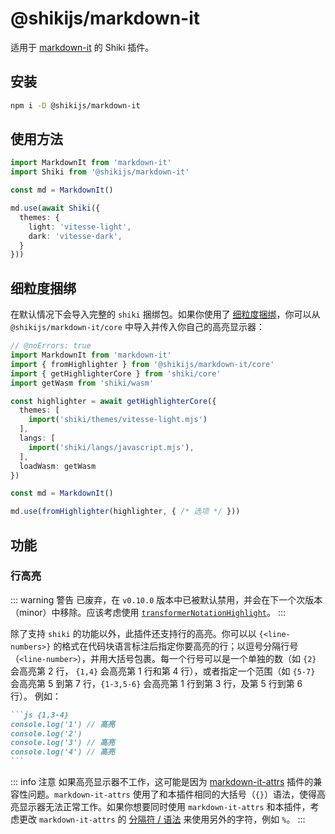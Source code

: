 # @shikijs/markdown-it

<Badges name="@shikijs/markdown-it" />

适用于 [markdown-it](https://markdown-it.github.io/) 的 Shiki 插件。

## 安装

```bash
npm i -D @shikijs/markdown-it
```

## 使用方法

```ts twoslash
import MarkdownIt from 'markdown-it'
import Shiki from '@shikijs/markdown-it'

const md = MarkdownIt()

md.use(await Shiki({
  themes: {
    light: 'vitesse-light',
    dark: 'vitesse-dark',
  }
}))
```

## 细粒度捆绑

在默认情况下会导入完整的 `shiki` 捆绑包。如果你使用了 [细粒度捆绑](/guide/install#细粒度捆绑)，你可以从 `@shikijs/markdown-it/core` 中导入并传入你自己的高亮显示器：

```ts twoslash
// @noErrors: true
import MarkdownIt from 'markdown-it'
import { fromHighlighter } from '@shikijs/markdown-it/core'
import { getHighlighterCore } from 'shiki/core'
import getWasm from 'shiki/wasm'

const highlighter = await getHighlighterCore({
  themes: [
    import('shiki/themes/vitesse-light.mjs')
  ],
  langs: [
    import('shiki/langs/javascript.mjs'),
  ],
  loadWasm: getWasm
})

const md = MarkdownIt()

md.use(fromHighlighter(highlighter, { /* 选项 */ }))
```

## 功能

### 行高亮

::: warning 警告
已废弃，在 `v0.10.0` 版本中已被默认禁用，并会在下一个次版本（minor）中移除。应该考虑使用 [`transformerNotationHighlight`](/packages/transformers#transformernotationhighlight)。
:::

除了支持 `shiki` 的功能以外，此插件还支持行的高亮。你可以以 `{<line-numbers>}` 的格式在代码块语言标注后指定你要高亮的行；以逗号分隔行号（`<line-number>`），并用大括号包裹。每一个行号可以是一个单独的数（如 `{2}` 会高亮第 2 行， `{1,4}` 会高亮第 1 行和第 4 行），或者指定一个范围（如 `{5-7}` 会高亮第 5 到第 7 行，`{1-3,5-6}` 会高亮第 1 行到第 3 行，及第 5 行到第 6 行）。 例如：

````md
```js {1,3-4}
console.log('1') // 高亮
console.log('2')
console.log('3') // 高亮
console.log('4') // 高亮
```
````

::: info 注意
如果高亮显示器不工作，这可能是因为 [markdown-it-attrs](https://github.com/arve0/markdown-it-attrs) 插件的兼容性问题。`markdown-it-attrs` 使用了和本插件相同的大括号（`{}`）语法，使得高亮显示器无法正常工作。如果你想要同时使用 `markdown-it-attrs` 和本插件，考虑更改 `markdown-it-attrs` 的 [分隔符 / 语法](https://github.com/arve0/markdown-it-attrs#custom-delimiters) 来使用另外的字符，例如 `%`。
:::
